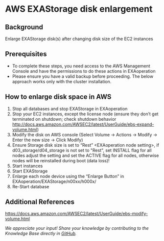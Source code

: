 # AWS EXAStorage disk enlargement 
## Background

Enlarge EXAStorage disk(s) after changing disk size of the EC2 instances 

## Prerequisites

* To complete these steps, you need access to the AWS Management Console and have the permissions to do these actions in EXAoperation
* Please ensure you have a valid backup before proceeding. The below approach works only with the cluster installation.

## How to enlarge disk space in AWS

1. Stop all databases and stop EXAStorage in EXAoperation
2. Stop your EC2 instances, except the license node (ensure they don’t get terminated on shutdown; check shutdown behavior <http://docs.aws.amazon.com/AWSEC2/latest/UserGuide/ebs-expand-volume.html>)
3. Modify the disk on AWS console (Select Volume -&gt; Actions -&gt; Modify -&gt; Enter the new size -&gt; Click Modify)
4. Ensure Storage disk size is set to “Rest” &lt;EXAoperation node setting&gt;, if d03_storage/d04_storage is not set to "Rest", set INSTALL flag for all nodes adjust the setting and set the ACTIVE flag for all nodes, otherwise nodes will be reinstalled during boot (data loss)!
5. Start instances
6. Start EXAStorage
7. Enlarge each node device using the “Enlarge Button” in EXAoperation/EXAStorage/n00xx/h000x/
8. Re-Start database

## Additional References

<https://docs.aws.amazon.com/AWSEC2/latest/UserGuide/ebs-modify-volume.html>

*We appreciate your input! Share your knowledge by contributing to the Knowledge Base directly in [GitHub](https://github.com/exasol/public-knowledgebase).* 